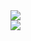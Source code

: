 <div style="display:flex;flex-direction: column;justify-content: stretch;align-items: stretch;">
  <img style="display:block" src="https://github-stats.ubrong.com/api?username=codeclode&show_icons=true&theme=tokyonight"/>
  <img style="display:block" src="https://github-readme-stats.vercel.app/api/top-langs/?username=anuraghazra"/>
</div>
